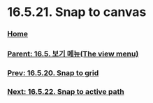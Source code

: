 # 16.5.21. Snap to canvas

### [Home](./00-home.md)
### [Parent: 16.5. 보기 메뉴(The view menu)](./16-05-00-the-view-menu.md)
### [Prev: 16.5.20. Snap to grid](./16-05-20-snap-to-grid.md)
### [Next: 16.5.22. Snap to active path](./16-05-22-snap-to-active-path.md)
